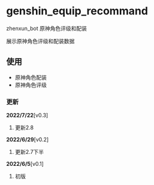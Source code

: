 # genshin_equip_recommand
zhenxun_bot 原神角色评级和配装

展示原神角色评级和配装数据

## 使用
- 原神角色配装
- 原神角色评级
### 更新
**2022/7/22**[v0.3]

1. 更新2.8

**2022/6/29**[v0.2]

1. 更新2.7下半

**2022/6/5**[v0.1]

1. 初版